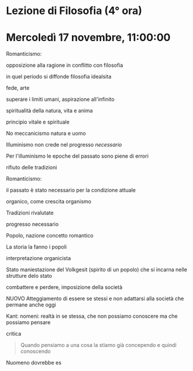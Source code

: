 # Lezione di Filosofia (4° ora)
# Mercoledì 17 novembre, 11:00:00

Romanticismo:

opposizione alla ragione in conflitto con filosofia

in quel periodo si diffonde filosofia idealsita


fede, arte

superare i limiti umani, aspirazione all'infinito

spiritualità della natura, vita e anima

principio vitale e spirituale

No meccanicismo natura e uomo


Illuminismo non crede nel progresso _necessario_

Per l'illuminismo le epoche del passato sono piene di errori

rifiuto delle tradizioni


Romanticismo:

il passato è stato necessario per la condizione attuale

organico, come crescita organismo

Tradizioni rivalutate

progresso necessario


Popolo, nazione concetto romantico

La storia la fanno i popoli

interpretazione organicista


Stato maniestazione del Volkgesit (spirito di un popolo)
che si incarna nelle strutture delo stato


combattere e perdere, imposizione della società

NUOVO Atteggiamento di essere se stessi e non adattarsi alla società che permane anche oggi

Kant: nomeni: realtà in se stessa, che non possiamo conoscere ma che possiamo pensare

critica


> Quando pensiamo a una cosa la stiamo già concependo e quindi conoscendo


Nuomeno dovrebbe es
<!--stackedit_data:
eyJoaXN0b3J5IjpbLTU5NzEzODg0OF19
-->